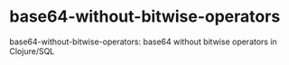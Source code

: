 # base64-without-bitwise-operators
base64-without-bitwise-operators: base64 without bitwise operators in Clojure/SQL
